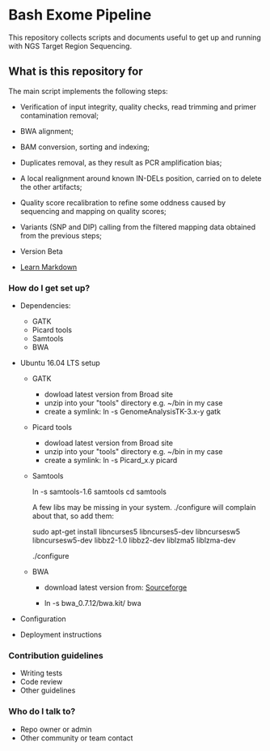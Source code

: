 # Bash Exome Pipeline #

This repository collects scripts and documents useful to get up and running with NGS Target Region Sequencing.

## What is this repository for ##

The main script implements the following steps:

* Verification of input integrity, quality checks, read trimming and primer contamination removal;
* BWA alignment;
* BAM conversion, sorting and indexing;
* Duplicates removal, as they result as PCR amplification bias;
* A local realignment around known IN-DELs position, carried on to delete the other artifacts;
* Quality score recalibration to refine some oddness caused by sequencing and mapping on quality scores;
* Variants (SNP and DIP) calling from the filtered mapping data obtained from the previous steps;

* Version Beta
* [Learn Markdown](https://bitbucket.org/tutorials/markdowndemo)

### How do I get set up? ###

* Dependencies:

  * GATK
  * Picard tools
  * Samtools
  * BWA

* Ubuntu 16.04 LTS setup
  * GATK
    * dowload latest version from Broad site
    * unzip into your "tools" directory e.g. ~/bin in my case
    * create a symlink: ln -s GenomeAnalysisTK-3.x-y gatk
  * Picard tools
    * dowload latest version from Broad site
    * unzip into your "tools" directory e.g. ~/bin in my case
    * create a symlink: ln -s Picard_x.y picard
  * Samtools

    ln -s samtools-1.6 samtools
    cd samtools


    A few libs may be missing in your system. ./configure will complain about that, so add them:

    sudo apt-get install libncurses5 libncurses5-dev libncursesw5 libncursesw5-dev libbz2-1.0 libbz2-dev liblzma5 liblzma-dev

    ./configure

  * BWA
    * download latest version from: [Sourceforge](http://bio-bwa.sourceforge.net)

    * ln -s bwa_0.7.12/bwa.kit/ bwa
* Configuration


* Deployment instructions

### Contribution guidelines ###

* Writing tests
* Code review
* Other guidelines

### Who do I talk to? ###

* Repo owner or admin
* Other community or team contact